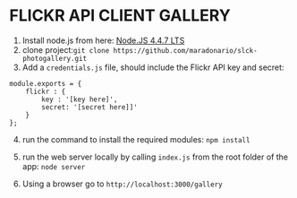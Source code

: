 # FLICKR API CLIENT GALLERY

1. Install node.js from here: [Node.JS 4.4.7 LTS](https://nodejs.org/en/)
2. clone project:`git clone https://github.com/maradonario/slck-photogallery.git`
3. Add a `credentials.js` file, should include the Flickr API key and secret:
```
module.exports = {
    flickr : {
        key : '[key here]',
        secret: '[secret here]]'
    }
};
```
4. run the command to install the required modules:
`npm install`

5. run the web server locally by calling `index.js` from the root folder of the app:
`node server`

6. Using a browser go to `http://localhost:3000/gallery`

